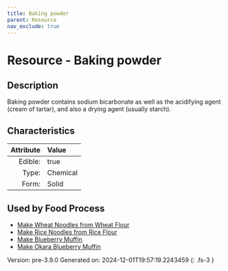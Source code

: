 ```yaml
---
title: Baking powder
parent: Resource
nav_exclude: true
---
```

# Resource - Baking powder

## Description
&#10;&#9;&#9;Baking powder contains sodium bicarbonate as well as the acidifying agent (cream of tartar), and also a drying agent (usually starch). 

## Characteristics

| Attribute      | Value |
|--------:|:------|
|Edible:|true|
|Type:|Chemical|
|Form:|Solid|
 



    
## Used by Food Process

- [Make Wheat Noodles from Wheat Flour](../food/make-wheat-noodles-from-wheat-flour.html)
- [Make Rice Noodles from Rice Flour](../food/make-rice-noodles-from-rice-flour.html)
- [Make Blueberry Muffin](../food/make-blueberry-muffin.html)
- [Make Okara Blueberry Muffin](../food/make-okara-blueberry-muffin.html)


Version: pre-3.9.0 Generated on: 2024-12-01T19:57:19.2243459
{: .fs-3 }
